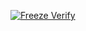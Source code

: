 [![Freeze Verify](https://github.com/towre676-cloud/first/actions/workflows/freeze-verify.yml/badge.svg)](https://github.com/towre676-cloud/first/actions/workflows/freeze-verify.yml)
